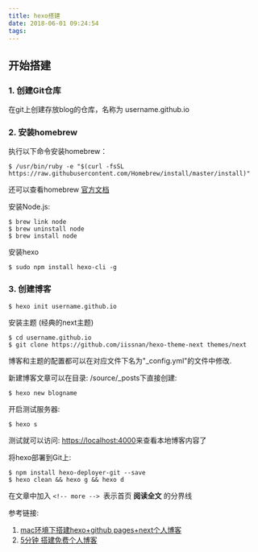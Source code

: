 ```yaml
---
title: hexo搭建
date: 2018-06-01 09:24:54
tags:
---
```

## 开始搭建
### 1. 创建Git仓库
在git上创建存放blog的仓库，名称为 username.github.io
<br>
### 2. 安装homebrew
执行以下命令安装homebrew：
```
$ /usr/bin/ruby -e "$(curl -fsSL https://raw.githubusercontent.com/Homebrew/install/master/install)"
```
还可以查看homebrew [官方文档](https://brew.sh/)

安装Node.js:
```
$ brew link node
$ brew uninstall node
$ brew install node
```
安装hexo
```
$ sudo npm install hexo-cli -g
```
### 3. 创建博客
```
$ hexo init username.github.io
```
安装主题 (经典的next主题)
```
$ cd username.github.io
$ git clone https://github.com/iissnan/hexo-theme-next themes/next
```
博客和主题的配置都可以在对应文件下名为"_config.yml"的文件中修改.

新建博客文章可以在目录: /source/_posts下直接创建:
```
$ hexo new blogname
```
开启测试服务器:
```
$ hexo s
```
测试就可以访问: <https://localhost:4000>来查看本地博客内容了

将hexo部署到Git上:
```
$ npm install hexo-deployer-git --save
$ hexo clean && hexo g && hexo d
```

在文章中加入 `<!-- more --> `表示首页 **阅读全文** 的分界线

参考链接:
1. [mac环境下搭建hexo+github pages+next个人博客](https://juejin.im/post/5ac8db4d6fb9a028d5675c13)
2. [5分钟 搭建免费个人博客](https://www.jianshu.com/p/4eaddcbe4d12)

<!-- more --> 